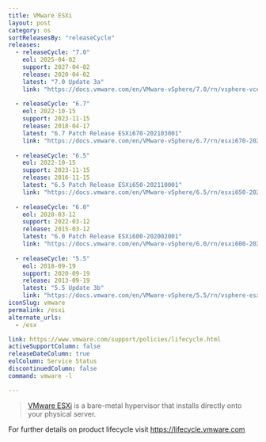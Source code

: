 ```yaml
---
title: VMware ESXi
layout: post
category: os
sortReleasesBy: "releaseCycle"
releases:
  - releaseCycle: "7.0"
    eol: 2025-04-02
    support: 2027-04-02
    release: 2020-04-02
    latest: "7.0 Update 3a"
    link: "https://docs.vmware.com/en/VMware-vSphere/7.0/rn/vsphere-vcenter-server-70u3a-release-notes.html"
    
  - releaseCycle: "6.7"
    eol: 2022-10-15
    support: 2023-11-15
    release: 2018-04-17
    latest: "6.7 Patch Release ESXi670-202103001"
    link: "https://docs.vmware.com/en/VMware-vSphere/6.7/rn/esxi670-202103001.html"
    
  - releaseCycle: "6.5"
    eol: 2022-10-15
    support: 2023-11-15
    release: 2016-11-15
    latest: "6.5 Patch Release ESXi650-202110001"
    link: "https://docs.vmware.com/en/VMware-vSphere/6.5/rn/esxi650-202110001.html"
    
  - releaseCycle: "6.0"
    eol: 2020-03-12
    support: 2022-03-12
    release: 2015-03-12
    latest: "6.0 Patch Release ESXi600-202002001"
    link: "https://docs.vmware.com/en/VMware-vSphere/6.0/rn/esxi600-202002001.html"
    
  - releaseCycle: "5.5"
    eol: 2018-09-19
    support: 2020-09-19
    release: 2013-09-19
    latest: "5.5 Update 3b"
    link: "https://docs.vmware.com/en/VMware-vSphere/5.5/rn/vsphere-esxi-55u3b-release-notes.html"
iconSlug: vmware
permalink: /esxi
alternate_urls:
  - /esx

link: https://www.vmware.com/support/policies/lifecycle.html
activeSupportColumn: false
releaseDateColumn: true
eolColumn: Service Status
discontinuedColumn: false
command: vmware -l

---
```

> [VMware ESXi](https://www.vmware.com/products/esxi-and-esx.html) is a bare-metal hypervisor that installs directly onto your physical server.

For further details on product lifecycle visit <https://lifecycle.vmware.com>
